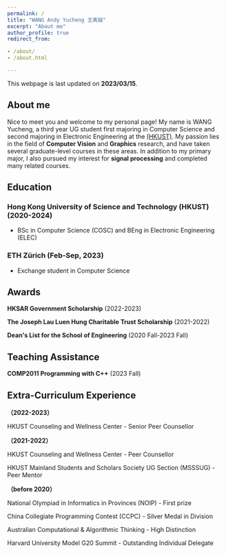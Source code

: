 ```yaml
---
permalink: /
title: "WANG Andy Yucheng 王禹铖"
excerpt: "About me"
author_profile: true
redirect_from:

- /about/
- /about.html

---
```


This webpage is last updated on **2023/03/15**.

## About me
Nice to meet you and welcome to my personal page! My name is WANG Yucheng, a third year UG student first majoring in Computer Science and second majoring in Electronic Engineering at the [(HKUST)](https://hkust.edu.hk/). My passion lies in the field of **Computer Vision** and **Graphics** research, and have taken several graduate-level courses in these areas. In addition to my primary major, I also pursued my interest for **signal processing** and completed many related courses.

## Education
### **Hong Kong University of Science and Technology (HKUST)** (2020-2024)
- BSc in Computer Science (COSC) and BEng in Electronic Engineering (ELEC)

### **ETH Zürich** (Feb-Sep, 2023)
- Exchange student in Computer Science

## Awards
**HKSAR Government Scholarship** (2022-2023)

**The Joseph Lau Luen Hung Charitable Trust Scholarship** (2021-2022)

**Dean's List for the School of Engineering** (2020 Fall-2023 Fall)

## Teaching Assistance
**COMP2011 Programming with C++** (2023 Fall)

## Extra-Curriculum Experience
**（2022-2023）**

HKUST Counseling and Wellness Center - Senior Peer Counsellor

**（2021-2022）**

HKUST Counseling and Wellness Center - Peer Counsellor

HKUST Mainland Students and Scholars Society UG Section (MSSSUG) - Peer Mentor

**（before 2020）**

National Olympiad in Informatics in Provinces (NOIP) - First prize

China Collegiate Programming Contest (CCPC) - Silver Medal in Division

Australian Computational & Algorithmic Thinking - High Distinction

Harvard University Model G20 Summit - Outstanding Individual Delegate

